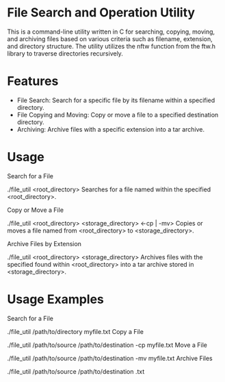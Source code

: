# File Search and Operation Utility
This is a command-line utility written in C for searching, copying, moving, and archiving files based on various criteria such as filename, extension, and directory structure. The utility utilizes the nftw function from the ftw.h library to traverse directories recursively.

# Features
- File Search: Search for a specific file by its filename within a specified directory.
- File Copying and Moving: Copy or move a file to a specified destination directory.
- Archiving: Archive files with a specific extension into a tar archive.

# Usage
Search for a File

./file_util <root_directory> <filename>
Searches for a file named <filename> within the specified <root_directory>.

Copy or Move a File

./file_util <root_directory> <storage_directory> <-cp | -mv> <filename>
Copies or moves a file named <filename> from <root_directory> to <storage_directory>.

Archive Files by Extension

./file_util <root_directory> <storage_directory> <extension>
Archives files with the specified <extension> found within <root_directory> into a tar archive stored in <storage_directory>.

# Usage Examples
Search for a File

./file_util /path/to/directory myfile.txt
Copy a File

./file_util /path/to/source /path/to/destination -cp myfile.txt
Move a File

./file_util /path/to/source /path/to/destination -mv myfile.txt
Archive Files

./file_util /path/to/source /path/to/destination .txt

